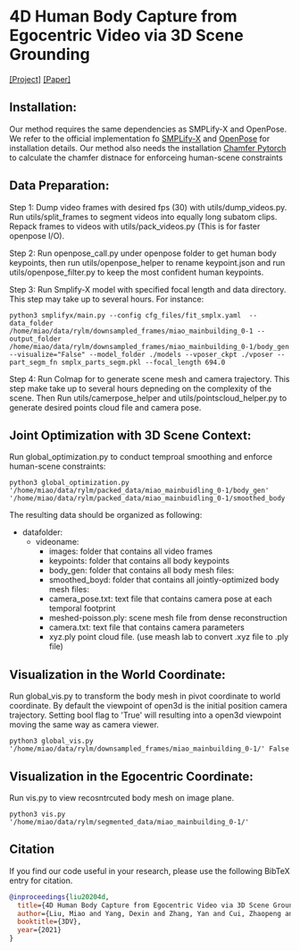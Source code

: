 # 4D Human Body Capture from Egocentric Video via 3D Scene Grounding
[[Project]](https://aptx4869lm.github.io/4DEgocentricBodyCapture/) [[Paper]](https://arxiv.org/pdf/2011.13341.pdf)

## Installation:
Our method requires the same dependencies as SMPLify-X and OpenPose. We refer to the official implementation fo [SMPLify-X](https://aptx4869lm.github.io/4DEgocentricBodyCapture/) and [OpenPose](https://github.com/CMU-Perceptual-Computing-Lab/openpose) for installation details.
Our method also needs the installation [Chamfer Pytorch](https://github.com/ThibaultGROUEIX/ChamferDistancePytorch/tree/719b0f1ca5ba370616cb837c03ab88d9a88173ff) to calculate the chamfer distnace for enforceing human-scene constraints

## Data Preparation:
Step 1: Dump video frames with desired fps (30) with utils/dump_videos.py. Run utils/split_frames to segment videos into equally long subatom clips.  Repack frames to videos with utils/pack_videos.py (This is for faster openpose I/O).

Step 2: Run openpose_call.py under openpose folder to get human body keypoints, then run utils/openpose_helper to rename keypoint.json and run utils/openpose_filter.py to keep the most confident human keypoints.

Step 3: Run Smplify-X model with specified focal length and data directory. This step may take up to several hours. For instance:
```shell
python3 smplifyx/main.py --config cfg_files/fit_smplx.yaml  --data_folder /home/miao/data/rylm/downsampled_frames/miao_mainbuilding_0-1 --output_folder /home/miao/data/rylm/downsampled_frames/miao_mainbuilding_0-1/body_gen --visualize="False" --model_folder ./models --vposer_ckpt ./vposer --part_segm_fn smplx_parts_segm.pkl --focal_length 694.0
```

Step 4: Run Colmap for to generate scene mesh and camera trajectory. This step make take up to several hours depneding on the complexity of the scene. Then Run utils/camerpose_helper and utils/pointscloud_helper.py to generate desired points cloud file and camera pose.


## Joint Optimization with 3D Scene Context:
Run global_optimization.py to conduct temproal smoothing and enforce human-scene constraints:
```shell
python3 global_optimization.py '/home/miao/data/rylm/packed_data/miao_mainbuidling_0-1/body_gen' '/home/miao/data/rylm/packed_data/miao_mainbuidling_0-1/smoothed_body
```

The resulting data should be organized as following:
- datafolder:
  - videoname:
    - images: folder that contains all video frames
    - keypoints: folder that contains all body keypoints
    - body_gen: folder that contains all body mesh files:
    - smoothed_boyd: folder that contains all jointly-optimized body mesh files:
    - camera_pose.txt: text file that contains camera pose at each temporal footprint
    - meshed-poisson.ply: scene mesh file from dense reconstruction
    - camera.txt: text file that contains camera parameters
    - xyz.ply point cloud file. (use meash lab to convert .xyz file to .ply file)

## Visualization in the World Coordinate:
Run global_vis.py to transform the body mesh in pivot coordinate to world coordinate. By default the viewpoint of open3d is the initial position camera trajectory. Setting bool flag to 'True' will resulting into a open3d viewpoint moving the same way as camera viewer.
```shell
python3 global_vis.py '/home/miao/data/rylm/downsampled_frames/miao_mainbuilding_0-1/' False
```

## Visualization in the Egocentric Coordinate:
Run vis.py to view recosntrcuted body mesh on image plane.
```shell
python3 vis.py '/home/miao/data/rylm/segmented_data/miao_mainbuilding_0-1/'
```

## Citation
If you find our code useful in your research, please use the following BibTeX entry for citation.
```BibTeX
@inproceedings{liu20204d,
  title={4D Human Body Capture from Egocentric Video via 3D Scene Grounding},
  author={Liu, Miao and Yang, Dexin and Zhang, Yan and Cui, Zhaopeng and Rehg, James M and Tang, Siyu},
  booktitle={3DV},
  year={2021}
}
```

